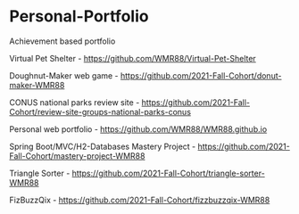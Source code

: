 # Personal-Portfolio
Achievement based portfolio

Virtual Pet Shelter - https://github.com/WMR88/Virtual-Pet-Shelter

Doughnut-Maker web game - https://github.com/2021-Fall-Cohort/donut-maker-WMR88

CONUS national parks review site - https://github.com/2021-Fall-Cohort/review-site-groups-national-parks-conus

Personal web portfolio - https://github.com/WMR88/WMR88.github.io

Spring Boot/MVC/H2-Databases Mastery Project - https://github.com/2021-Fall-Cohort/mastery-project-WMR88

Triangle Sorter - https://github.com/2021-Fall-Cohort/triangle-sorter-WMR88

FizBuzzQix - https://github.com/2021-Fall-Cohort/fizzbuzzqix-WMR88


